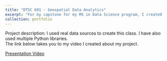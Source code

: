 ```yaml
---
title: "DTSC 691 - Geospatial Data Analytics"
excerpt: "For my capstone for my MS in Data Science program, I created a Geospatial Data Analytics course using Python libraries"
collection: portfolio
---
```


Project description: I used real data sources to create this class. I have also used multiple Python libraries. <br>
The link below takes you to my video I created about my project. <br>

<a href="https://drive.google.com/file/d/1l-ajqSmmLvzBa2hp5oj8SlFmX9AGG8Go/view?usp=drive_link" target="_blank" rel="noopener noreferrer">Presentation Video</a>
